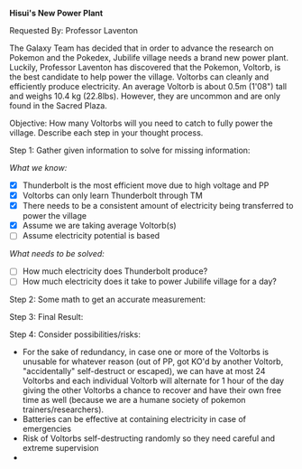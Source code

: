
**Hisui's New Power Plant**

Requested By: Professor Laventon

The Galaxy Team has decided that in order to advance the research on Pokemon and the Pokedex, Jubilife village needs a brand new power plant. 
Luckily, Professor Laventon has discovered that the Pokemon, Voltorb, is the best candidate to help power the village.
Voltorbs can cleanly and efficiently produce electricity. An average Voltorb is about 0.5m (1'08") tall and weighs 10.4 kg (22.8lbs). 
However, they are uncommon and are only found in the Sacred Plaza.

Objective: How many Voltorbs will you need to catch to fully power the village. Describe each step in your thought process.

Step 1: Gather given information to solve for missing information:

*What we know:*
- [x] Thunderbolt is the most efficient move due to high voltage and PP
- [x] Voltorbs can only learn Thunderbolt through TM
- [x] There needs to be a consistent amount of electricity being transferred to power the village
- [x] Assume we are taking average Voltorb(s)
- [ ] Assume electricity potential is based 

*What needs to be solved:*
- [ ] How much electricity does Thunderbolt produce?
- [ ] How much electricity does it take to power Jubilife village for a day?

Step 2: Some math to get an accurate measurement:

Step 3: Final Result:

Step 4: Consider possibilities/risks:
- For the sake of redundancy, in case one or more of the Voltorbs is unusable for whatever reason (out of PP, got KO'd by another Voltorb, "accidentally" 
self-destruct or escaped), we can have at most 24 Voltorbs and each individual Voltorb will alternate for 1 hour of the day giving the other Voltorbs a 
chance to recover and have their own free time as well (because we are a humane society of pokemon trainers/researchers).
- Batteries can be effective at containing electricity in case of emergencies
- Risk of Voltorbs self-destructing randomly so they need careful and extreme supervision
- 
